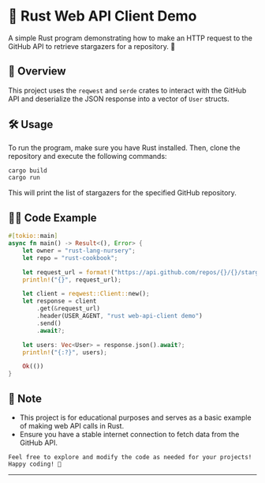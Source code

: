 # 🚀 Rust Web API Client Demo

A simple Rust program demonstrating how to make an HTTP request to the GitHub API to retrieve stargazers for a repository. 🦀

## 📖 Overview

This project uses the `reqwest` and `serde` crates to interact with the GitHub API and deserialize the JSON response into a vector of `User` structs.

## 🛠️ Usage

To run the program, make sure you have Rust installed. Then, clone the repository and execute the following commands:

```bash
cargo build
cargo run
```

This will print the list of stargazers for the specified GitHub repository.

## 🧑‍💻 Code Example

```rust
#[tokio::main]
async fn main() -> Result<(), Error> {
    let owner = "rust-lang-nursery";
    let repo = "rust-cookbook";

    let request_url = format!("https://api.github.com/repos/{}/{}/stargazers", owner, repo);
    println!("{}", request_url);

    let client = reqwest::Client::new();
    let response = client
        .get(&request_url)
        .header(USER_AGENT, "rust web-api-client demo")
        .send()
        .await?;

    let users: Vec<User> = response.json().await?;
    println!("{:?}", users);

    Ok(())
}
```

## 🚨 Note

- This project is for educational purposes and serves as a basic example of making web API calls in Rust.
- Ensure you have a stable internet connection to fetch data from the GitHub API.
```
Feel free to explore and modify the code as needed for your projects! Happy coding! 🎉
```

---------------------------------------------------------------------------------------------------------------------
